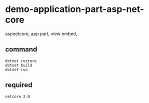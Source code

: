 # demo-application-part-asp-net-core
aspnetcore, app part, view embed, 

## command
```
dotnet restore
dotnet build
dotnet run
```
## required
```
netcore 2.0
```
